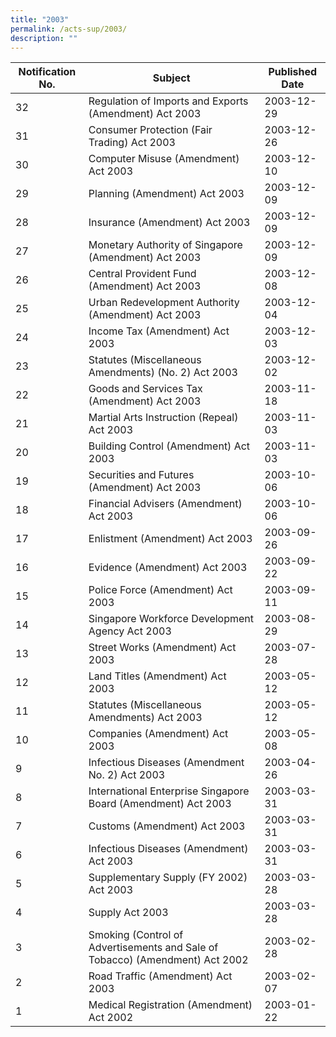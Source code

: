 ```yaml
---
title: "2003"
permalink: /acts-sup/2003/
description: ""
---
```

|Notification No.|Subject|Published Date|
|---|---|---|
|32|Regulation of Imports and Exports (Amendment) Act 2003|2003-12-29|
|31|Consumer Protection (Fair Trading) Act 2003|2003-12-26|
|30|Computer Misuse (Amendment) Act 2003|2003-12-10|
|29|Planning (Amendment) Act 2003|2003-12-09|
|28|Insurance (Amendment) Act 2003|2003-12-09|
|27|Monetary Authority of Singapore (Amendment) Act 2003|2003-12-09|
|26|Central Provident Fund (Amendment) Act 2003|2003-12-08|
|25|Urban Redevelopment Authority (Amendment) Act 2003|2003-12-04|
|24|Income Tax (Amendment) Act 2003|2003-12-03|
|23|Statutes (Miscellaneous Amendments) (No. 2) Act 2003|2003-12-02|
|22|Goods and Services Tax (Amendment) Act 2003|2003-11-18|
|21|Martial Arts Instruction (Repeal) Act 2003|2003-11-03|
|20|Building Control (Amendment) Act 2003|2003-11-03|
|19|Securities and Futures (Amendment) Act 2003|2003-10-06|
|18|Financial Advisers (Amendment) Act 2003|2003-10-06|
|17|Enlistment (Amendment) Act 2003|2003-09-26|
|16|Evidence (Amendment) Act 2003|2003-09-22|
|15|Police Force (Amendment) Act 2003|2003-09-11|
|14|Singapore Workforce Development Agency Act 2003|2003-08-29|
|13|Street Works (Amendment) Act 2003|2003-07-28|
|12|Land Titles (Amendment) Act 2003|2003-05-12|
|11|Statutes (Miscellaneous Amendments) Act 2003|2003-05-12|
|10|Companies (Amendment) Act 2003|2003-05-08|
|9|Infectious Diseases (Amendment No. 2) Act 2003|2003-04-26|
|8|International Enterprise Singapore Board (Amendment) Act 2003|2003-03-31|
|7|Customs (Amendment) Act 2003|2003-03-31|
|6|Infectious Diseases (Amendment) Act 2003|2003-03-31|
|5|Supplementary Supply (FY 2002) Act 2003|2003-03-28|
|4|Supply Act 2003|2003-03-28|
|3|Smoking (Control of Advertisements and Sale of Tobacco) (Amendment) Act 2002|2003-02-28|
|2|Road Traffic (Amendment) Act 2003|2003-02-07|
|1|Medical Registration (Amendment) Act 2002|2003-01-22|